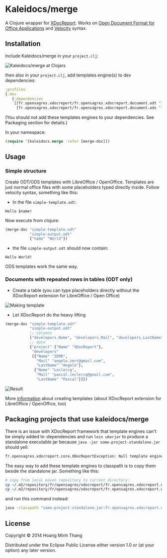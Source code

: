 # Kaleidocs/merge

A Clojure wrapper for [XDocReport][1].
Works on [Open Document Format for Office Applications][2] and [Velocity][3] syntax.

[1]: http://code.google.com/p/xdocreport/
[2]: http://www.documentfoundation.org/
[3]: http://velocity.apache.org/

## Installation

Include Kaleidocs/merge in your `project.clj`:

![Kaleidocs/merge at Clojars](https://clojars.org/kaleidocs/merge/latest-version.svg)

then also in your `project.clj`, add templates engine(s) to dev dependencies:

```clojure
:profiles
{:dev
   {:dependencies
    [[fr.opensagres.xdocreport/fr.opensagres.xdocreport.document.odt "1.0.3"]
     [fr.opensagres.xdocreport/fr.opensagres.xdocreport.document.ods "1.0.3"]]}}
```
(You should not add these templates engines to your dependencies.
See Packaging section for details.)

In your namespace:

```clojure
(require '[kaleidocs.merge :refer [merge-doc]])
```

## Usage
### Simple structure

Create ODT/ODS templates with LibreOffice / OpenOffice.
Templates are just normal office files with some placeholders typed
directly inside.
Follow velocity syntax, something like this:

- In the file `simple-template.odt`:

```
Hello $name!
```

Now execute from clojure:

```clojure
(merge-doc "simple-template.odt"
           "simple-output.odt"
           {"name" "World"})
```

- the file `simple-output.odt` should now contain:

```
Hello World!
```

ODS templates work the same way.

### Documents with repeated rows in tables (ODT only)

- Create a table (you can type placeholders directly without the XDocReport extension for LibreOffice / Open Office)

![Making template](http://wiki.xdocreport.googlecode.com/git/screenshots/ODTQuickStart_MacroInsertListFieldInPargraph3.png)

- Let XDocReport do the heavy lifting

```clojure
(merge-doc "simple-template.odt"
           "simple-output.odt"
           ;; columns
           ["developers.Name", "developers.Mail", "developers.LastName"]
           ;; data
           {"project" {"Name" "XDocReport"},
            "developers"
            [{"Name" "ZERR",
              "Mail" "angelo.zerr@gmail.com",
              "LastName" "Angelo"},
             {"Name" "Leclercq",
              "Mail" "pascal.leclercq@gmail.com",
              "LastName" "Pascal"}]})
```
![Result](http://wiki.xdocreport.googlecode.com/git/screenshots/ODTReportingQuickStart_MacroOverview2.png)

More [information][1] about creating templates
(about XDocReport extension for LibreOffice / OpenOffice, too)

[1]: http://code.google.com/p/xdocreport/wiki/ODTReportingQuickStart

## Packaging projects that use kaleidocs/merge

There is an issue with XDocReport framework that template engines can't be
simply added to :dependencies and run `lein uberjar` to produce a
standalone executable jar because `java -jar some-project-standalone.jar`
should yell:
```bash
fr.opensagres.xdocreport.core.XDocReportException: Null template engine. Set template engine with IXDocReport#setTemplateEngine.
```

The easy way to add these template engines to classpath is to copy them
beside the standalone jar. Something like this:

```bash
# copy from local maven repository to current directory:
cp ~/.m2/repository/fr/opensagres/xdocreport/fr.opensagres.xdocreport.document.odt/1.0.3/fr.opensagres.xdocreport.document.odt-1.0.3.jar .
cp ~/.m2/repository/fr/opensagres/xdocreport/fr.opensagres.xdocreport.document.ods/1.0.3/fr.opensagres.xdocreport.document.ods-1.0.3.jar .
```

and run this command instead:
```bash
java -classpath "some-project-standalone.jar:fr.opensagres.xdocreport.document.odt-1.0.3.jar:fr.opensagres.xdocreport.document.ods-1.0.3.jar" your.main.namespace
```

## License

Copyright © 2014 Hoang Minh Thang

Distributed under the Eclipse Public License either version 1.0 or (at
your option) any later version.
